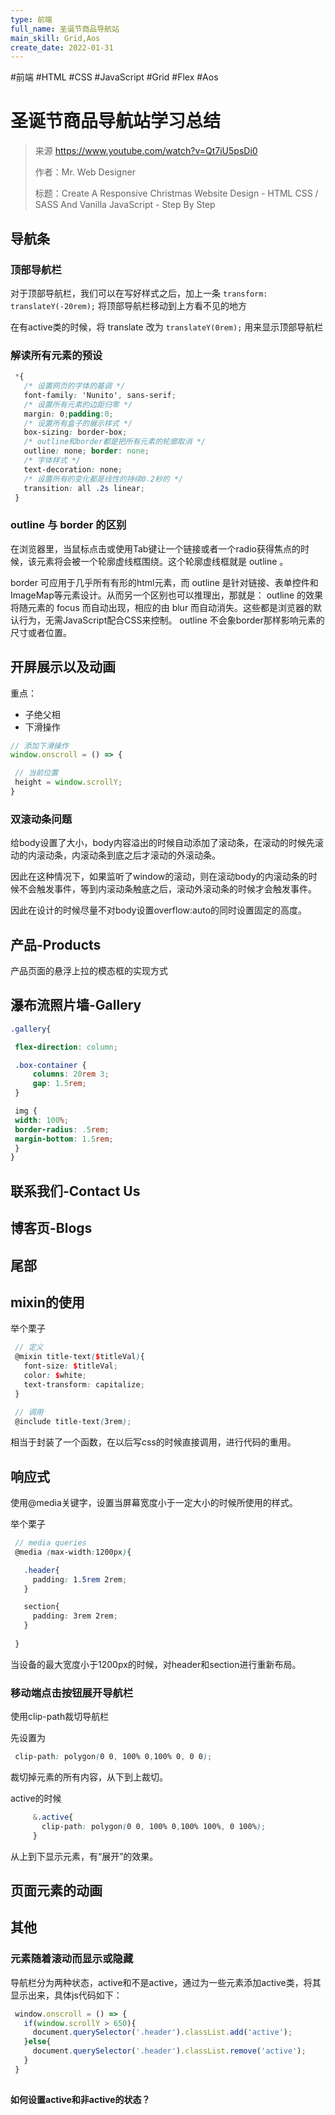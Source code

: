 ```yaml
---
type: 前端
full_name: 圣诞节商品导航站
main_skill: Grid,Aos
create_date: 2022-01-31
---
```


#前端 #HTML #CSS #JavaScript #Grid #Flex #Aos

# 圣诞节商品导航站学习总结

> 来源 https://www.youtube.com/watch?v=Qt7iU5psDi0
> 
> 作者：Mr. Web Designer
> 
> 标题：Create A Responsive Christmas Website Design - HTML CSS / SASS And Vanilla JavaScript - Step By Step

## 导航条

### 顶部导航栏

对于顶部导航栏，我们可以在写好样式之后，加上一条 `transform: translateY(-20rem);` 将顶部导航栏移动到上方看不见的地方

在有active类的时候，将 translate 改为 `translateY(0rem);` 用来显示顶部导航栏

### 解读所有元素的预设

```scss
 *{
   /* 设置网页的字体的基调 */
   font-family: 'Nunito', sans-serif;
   /* 设置所有元素的边距归零 */
   margin: 0;padding:0;
   /* 设置所有盒子的展示样式 */
   box-sizing: border-box;
   /* outline和border都是把所有元素的轮廓取消 */
   outline: none; border: none;
   /* 字体样式 */
   text-decoration: none;
   /* 设置所有的变化都是线性的持续0.2秒的 */
   transition: all .2s linear;
 }
```

### outline 与 border 的区别

在浏览器里，当鼠标点击或使用Tab键让一个链接或者一个radio获得焦点的时候，该元素将会被一个轮廓虚线框围绕。这个轮廓虚线框就是 outline 。

border 可应用于几乎所有有形的html元素，而 outline 是针对链接、表单控件和ImageMap等元素设计。从而另一个区别也可以推理出，那就是： outline 的效果将随元素的 focus 而自动出现，相应的由 blur 而自动消失。这些都是浏览器的默认行为，无需JavaScript配合CSS来控制。 outline 不会象border那样影响元素的尺寸或者位置。


## 开屏展示以及动画

重点：
- 子绝父相
- 下滑操作
```js
// 添加下滑操作
window.onscroll = () => {

 // 当前位置
 height = window.scrollY;
}
```

### 双滚动条问题

给body设置了大小，body内容溢出的时候自动添加了滚动条，在滚动的时候先滚动的内滚动条，内滚动条到底之后才滚动的外滚动条。

因此在这种情况下，如果监听了window的滚动，则在滚动body的内滚动条的时候不会触发事件，等到内滚动条触底之后，滚动外滚动条的时候才会触发事件。

因此在设计的时候尽量不对body设置overflow:auto的同时设置固定的高度。


## 产品-Products

产品页面的悬浮上拉的模态框的实现方式



## 瀑布流照片墙-Gallery


```css
.gallery{

 flex-direction: column;

 .box-container {
	 columns: 20rem 3;
	 gap: 1.5rem;
 }

 img {
 width: 100%;
 border-radius: .5rem;
 margin-bottom: 1.5rem;
 }
}
```



## 联系我们-Contact Us



## 博客页-Blogs



## 尾部



## mixin的使用

举个栗子

```scss
 // 定义
 @mixin title-text($titleVal){
   font-size: $titleVal;
   color: $white;
   text-transform: capitalize;
 }
 
 // 调用
 @include title-text(3rem);
```

相当于封装了一个函数，在以后写css的时候直接调用，进行代码的重用。



## 响应式

使用@media关键字，设置当屏幕宽度小于一定大小的时候所使用的样式。

举个栗子

```scss
 // media queries
 @media (max-width:1200px){

   .header{
     padding: 1.5rem 2rem;
   }

   section{
     padding: 3rem 2rem;
   }
 
 }
```

当设备的最大宽度小于1200px的时候，对header和section进行重新布局。

### 移动端点击按钮展开导航栏

使用clip-path裁切导航栏

先设置为

```scss
 clip-path: polygon(0 0, 100% 0,100% 0, 0 0);
```

裁切掉元素的所有内容，从下到上裁切。

active的时候

```scss
     &.active{
       clip-path: polygon(0 0, 100% 0,100% 100%, 0 100%);
     }
```

从上到下显示元素，有“展开”的效果。


## 页面元素的动画







## 其他

### 元素随着滚动而显示或隐藏

导航栏分为两种状态，active和不是active，通过为一些元素添加active类，将其显示出来，具体js代码如下：

```jsx
 window.onscroll = () => {
   if(window.scrollY > 650){
     document.querySelector('.header').classList.add('active');
   }else{
     document.querySelector('.header').classList.remove('active');
   }
 }
 
```

**如何设置active和非active的状态？**

